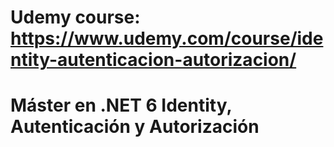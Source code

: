 # Udemy course: https://www.udemy.com/course/identity-autenticacion-autorizacion/
# Máster en .NET 6 Identity, Autenticación y Autorización
